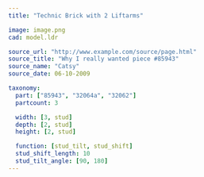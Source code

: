 ```yaml
---
title: "Technic Brick with 2 Liftarms"

image: image.png
cad: model.ldr

source_url: "http://www.example.com/source/page.html"
source_title: "Why I really wanted piece #85943"
source_name: "Catsy"
source_date: 06-10-2009

taxonomy:
  part: ["85943", "32064a", "32062"]
  partcount: 3

  width: [3, stud]
  depth: [2, stud]
  height: [2, stud]

  function: [stud_tilt, stud_shift]
  stud_shift_length: 10
  stud_tilt_angle: [90, 180]
---
```

